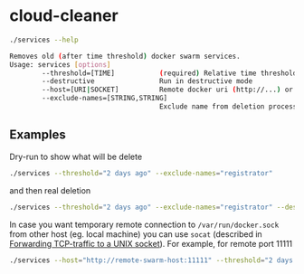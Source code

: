 # cloud-cleaner

```bash
./services --help

Removes old (after time threshold) docker swarm services. 
Usage: services [options]
        --threshold=[TIME]           (required) Relative time threshold, example: "2 days ago"
        --destructive                Run in destructive mode
        --host=[URI|SOCKET]          Remote docker uri (http://...) or local socket (unix://...), default: unix:///var/run/docker.sock
        --exclude-names=[STRING,STRING]
                                     Exclude name from deletion process
```

## Examples

Dry-run to show what will be delete

```bash
./services --threshold="2 days ago" --exclude-names="registrator"
```

and then real deletion

```bash
./services --threshold="2 days ago" --exclude-names="registrator" --destructive
```

In case you want temporary remote connection to `/var/run/docker.sock`  from other host (eg. local machine) you can use 
`socat` (described in [Forwarding TCP-traffic to a UNIX socket](https://coderwall.com/p/c3wyzq/forwarding-tcp-traffic-to-a-unix-socket)).
For example, for remote port 11111

```bash
./services --host="http://remote-swarm-host:11111" --threshold="2 days ago" --exclude-names="registrator" --destructive
```
